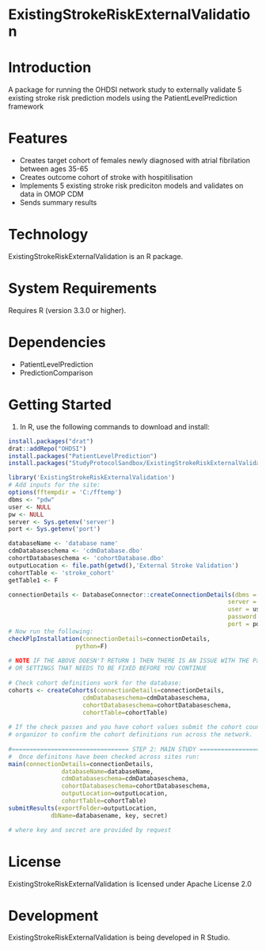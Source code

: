 ExistingStrokeRiskExternalValidation
======================

  Introduction
============
  A package for running the OHDSI network study to externally validate 5 existing stroke risk prediction models using the PatientLevelPrediction framework


Features
========
  - Creates target cohort of females newly diagnosed with atrial fibrilation between ages 35-65
  - Creates outcome cohort of stroke with hospitilisation
  - Implements 5 existing stroke risk prediciton models and validates on data in OMOP CDM
  - Sends summary results 

Technology
==========
  ExistingStrokeRiskExternalValidation is an R package.

System Requirements
===================
  Requires R (version 3.3.0 or higher).

Dependencies
============
  * PatientLevelPrediction
  * PredictionComparison

Getting Started
===============
  1. In R, use the following commands to download and install:

  ```r
install.packages("drat")
drat::addRepo("OHDSI")
install.packages("PatientLevelPrediction")
install.packages("StudyProtocolSandbox/ExistingStrokeRiskExternalValidation")

library('ExistingStrokeRiskExternalValidation')
# Add inputs for the site:
options(fftempdir = 'C:/fftemp')
dbms <- "pdw"
user <- NULL
pw <- NULL
server <- Sys.getenv('server')
port <- Sys.getenv('port')

databaseName <- 'database name'
cdmDatabaseschema <- 'cdmDatabase.dbo'
cohortDatabaseschema <- 'cohortDatabase.dbo'
outputLocation <- file.path(getwd(),'External Stroke Validation')
cohortTable <- 'stroke_cohort'
getTable1 <- F

connectionDetails <- DatabaseConnector::createConnectionDetails(dbms = dbms,
                                                                server = server,
                                                                user = user,
                                                                password = pw,
                                                                port = port)
# Now run the following:
checkPlpInstallation(connectionDetails=connectionDetails,
                     python=F)
                     
# NOTE IF THE ABOVE DOESN'T RETURN 1 THEN THERE IS AN ISSUE WITH THE PatientLevelPrediction INSTALL
# OR SETTINGS THAT NEEDS TO BE FIXED BEFORE YOU CONTINUE
              
# Check cohort definitions work for the database:                     
cohorts <- createCohorts(connectionDetails=connectionDetails,
                       cdmDatabaseschema=cdmDatabaseschema,
                       cohortDatabaseschema=cohortDatabaseschema,
                       cohortTable=cohortTable) 
                       
# If the check passes and you have cohort values submit the cohort counts to the study
# organizor to confirm the cohort definitions run across the network.  
                       
#================================= STEP 2: MAIN STUDY ==================================
#  Once definitons have been checked across sites run:
main(connectionDetails=connectionDetails,
                 databaseName=databaseName,
                 cdmDatabaseschema=cdmDatabaseschema,
                 cohortDatabaseschema=cohortDatabaseschema,
                 outputLocation=outputLocation,
                 cohortTable=cohortTable)
submitResults(exportFolder=outputLocation,
              dbName=databasename, key, secret)

# where key and secret are provided by request


```

License
=======
  ExistingStrokeRiskExternalValidation is licensed under Apache License 2.0

Development
===========
  ExistingStrokeRiskExternalValidation is being developed in R Studio.

